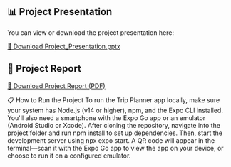 ## 📊 Project Presentation

You can view or download the project presentation here:

[📎 Download Project_Presentation.pptx](./Major%20Project%202%20Presentation.pptx)



## 📄 Project Report

[📘 Download Project Report (PDF)](./Project%20Report.pdf)




📋 How to Run the Project
To run the Trip Planner app locally, make sure your system has Node.js (v14 or higher), npm, and the Expo CLI installed. You'll also need a smartphone with the Expo Go app or an emulator (Android Studio or Xcode). After cloning the repository, navigate into the project folder and run npm install to set up dependencies. Then, start the development server using npx expo start. A QR code will appear in the terminal—scan it with the Expo Go app to view the app on your device, or choose to run it on a configured emulator.











